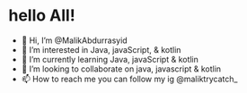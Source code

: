 # hello All!

- 👋 Hi, I’m @MalikAbdurrasyid
- 👀 I’m interested in Java, javaScript, & kotlin
- 🌱 I’m currently learning Java, javaScript & kotlin
- 💞️ I’m looking to collaborate on java, javascript & kotlin
- 📫 How to reach me you can follow my ig @maliktrycatch_

<!---
Maleekabd/Maleekabd is a ✨ special ✨ repository because its `README.md` (this file) appears on your GitHub profile.
You can click the Preview link to take a look at your changes.
--->

